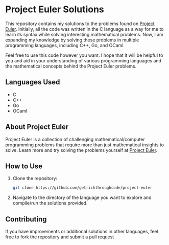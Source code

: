# Project Euler Solutions

This repository contains my solutions to the problems found on [Project Euler](https://projecteuler.net/). Initially, all the code was written in the C language as a way for me to learn its syntax while solving interesting mathematical problems. Now, I am expanding my knowledge by solving these problems in multiple programming languages, including C++, Go, and OCaml.

Feel free to use this code however you want. I hope that it will be helpful to you and aid in your understanding of various programming languages and the mathematical concepts behind the Project Euler problems.

## Languages Used
- C
- C++
- Go
- OCaml

## About Project Euler

Project Euler is a collection of challenging mathematical/computer programming problems that require more than just mathematical insights to solve. Learn more and try solving the problems yourself at [Project Euler](https://projecteuler.net/).

## How to Use

1. Clone the repository:
   ```sh
   git clone https://github.com/getrichthroughcode/project-euler
2. Navigate to the directory of the language you want to explore and compile/run the solutions provided.

## Contributing 

If you have improvements or additional solutions in other languages, feel free to fork the repository and submit a pull request